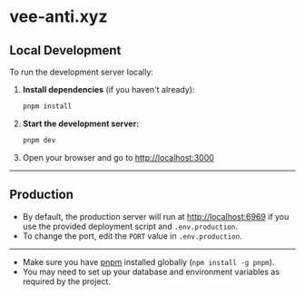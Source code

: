# vee-anti.xyz

## Local Development

To run the development server locally:

1. **Install dependencies** (if you haven't already):
   ```sh
   pnpm install
   ```

2. **Start the development server:**
   ```sh
   pnpm dev
   ```

3. Open your browser and go to [http://localhost:3000](http://localhost:3000)

---

## Production

- By default, the production server will run at [http://localhost:6969](http://localhost:6969) if you use the provided deployment script and `.env.production`.
- To change the port, edit the `PORT` value in `.env.production`.

---

- Make sure you have [pnpm](https://pnpm.io/) installed globally (`npm install -g pnpm`).
- You may need to set up your database and environment variables as required by the project.
